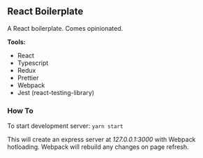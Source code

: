 ## React Boilerplate

A React boilerplate. Comes opinionated.

**Tools:**
* React
* Typescript
* Redux
* Prettier
* Webpack
* Jest (react-testing-library)


### How To

To start development server: `yarn start`

This will create an express server at *127.0.0.1:3000* with Webpack hotloading. Webpack will rebuild any changes on page refresh.
